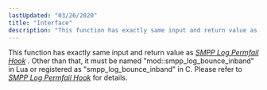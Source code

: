 ```yaml
---
lastUpdated: "03/26/2020"
title: "Interface"
description: "This function has exactly same input and return value as Chapter 8 SMPP Log Permfail Hook Other than that it must be named mod smpp log bounce inband in Lua or registered as smpp log bounce inband in C Please refer to Chapter 8 SMPP Log Permfail Hook for details..."
---
```


This function has exactly same input and return value as [*SMPP Log Permfail Hook*](/momentum/mobile/mobile-developer-guide/smpp-log-permfail-hook) . Other than that, it must be named "mod::smpp_log_bounce_inband" in Lua or registered as "smpp_log_bounce_inband" in C. Please refer to [*SMPP Log Permfail Hook*](/momentum/mobile/mobile-developer-guide/smpp-log-permfail-hook) for details.